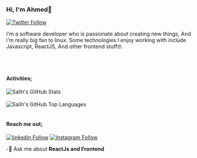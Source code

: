 ### Hi, I'm Ahmed👋


[![Twitter Follow](https://img.shields.io/twitter/follow/salihcodev?style=social)](https://twitter.com/salihcodev)

I'm a software developer who is passionate about creating new things, And i'm really big fan to linux. Some technologies I enjoy working with include Javascript, ReactJS, And other frontend stuff🤓.



<br />
<br />

#### Activities;

<img align="left" alt="Salih's GitHub Stats" src="https://github-readme-stats.vercel.app/api?username=salihcodev&show_icons=true&hide_border=true" />

<br />
<br />

<img align="left" alt="Salih's GitHub Top Languages" src="https://github-readme-stats.vercel.app/api/top-langs/?username=salihcodev" />



<br />
<br />

#### Reach me out;

[![linkedin Follow](https://img.shields.io/badge/linkedin-@salihcodev-blue?style=flat&logo=linkedin&logoColor=white)](https://www.linkedin.com/in/salihcodev) [![Instagram Follow](https://img.shields.io/badge/instagram-@salihcodev-darkslateblue?style=flat&logo=instagram&logoColor=white)](https://instagram.com/salihcodev)



-🔭 Ask me about **ReactJs and Frontend**
